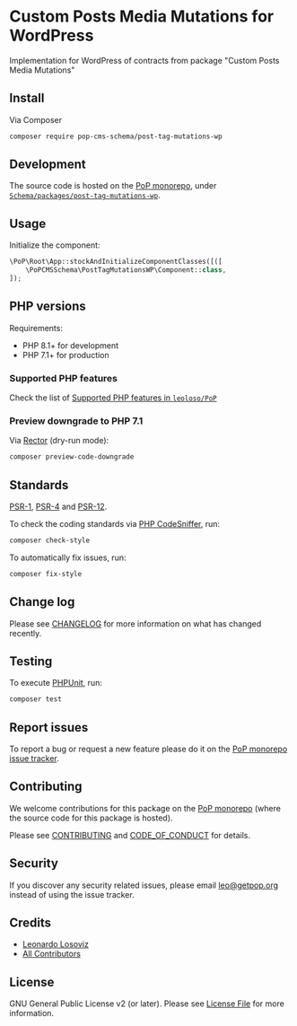 # Custom Posts Media Mutations for WordPress

<!--
[![Build Status][ico-travis]][link-travis]
[![Quality Score][ico-code-quality]][link-code-quality]
[![Software License][ico-license]](LICENSE.md)
[![Latest Version on Packagist][ico-version]][link-packagist]
[![Coverage Status][ico-scrutinizer]][link-scrutinizer]
[![Total Downloads][ico-downloads]][link-downloads]
-->

Implementation for WordPress of contracts from package "Custom Posts Media Mutations"

## Install

Via Composer

``` bash
composer require pop-cms-schema/post-tag-mutations-wp
```

## Development

The source code is hosted on the [PoP monorepo](https://github.com/leoloso/PoP), under [`Schema/packages/post-tag-mutations-wp`](https://github.com/leoloso/PoP/tree/master/layers/Schema/packages/post-tag-mutations-wp).

## Usage

Initialize the component:

``` php
\PoP\Root\App::stockAndInitializeComponentClasses([([
    \PoPCMSSchema\PostTagMutationsWP\Component::class,
]);
```

## PHP versions

Requirements:

- PHP 8.1+ for development
- PHP 7.1+ for production

### Supported PHP features

Check the list of [Supported PHP features in `leoloso/PoP`](https://github.com/leoloso/PoP/blob/master/docs/supported-php-features.md)

### Preview downgrade to PHP 7.1

Via [Rector](https://github.com/rectorphp/rector) (dry-run mode):

```bash
composer preview-code-downgrade
```

## Standards

[PSR-1](https://www.php-fig.org/psr/psr-1), [PSR-4](https://www.php-fig.org/psr/psr-4) and [PSR-12](https://www.php-fig.org/psr/psr-12).

To check the coding standards via [PHP CodeSniffer](https://github.com/squizlabs/PHP_CodeSniffer), run:

``` bash
composer check-style
```

To automatically fix issues, run:

``` bash
composer fix-style
```

## Change log

Please see [CHANGELOG](CHANGELOG.md) for more information on what has changed recently.

## Testing

To execute [PHPUnit](https://phpunit.de/), run:

``` bash
composer test
```

## Report issues

To report a bug or request a new feature please do it on the [PoP monorepo issue tracker](https://github.com/leoloso/PoP/issues).

## Contributing

We welcome contributions for this package on the [PoP monorepo](https://github.com/leoloso/PoP) (where the source code for this package is hosted).

Please see [CONTRIBUTING](CONTRIBUTING.md) and [CODE_OF_CONDUCT](CODE_OF_CONDUCT.md) for details.

## Security

If you discover any security related issues, please email leo@getpop.org instead of using the issue tracker.

## Credits

- [Leonardo Losoviz][link-author]
- [All Contributors][link-contributors]

## License

GNU General Public License v2 (or later). Please see [License File](LICENSE.md) for more information.

[ico-version]: https://img.shields.io/packagist/v/pop-cms-schema/post-tag-mutations-wp.svg?style=flat-square
[ico-license]: https://img.shields.io/badge/license-GPLv2-brightgreen.svg?style=flat-square
[ico-travis]: https://img.shields.io/travis/pop-cms-schema/post-tag-mutations-wp/master.svg?style=flat-square
[ico-scrutinizer]: https://img.shields.io/scrutinizer/coverage/g/pop-cms-schema/post-tag-mutations-wp.svg?style=flat-square
[ico-code-quality]: https://img.shields.io/scrutinizer/g/pop-cms-schema/post-tag-mutations-wp.svg?style=flat-square
[ico-downloads]: https://img.shields.io/packagist/dt/pop-cms-schema/post-tag-mutations-wp.svg?style=flat-square

[link-packagist]: https://packagist.org/packages/pop-cms-schema/post-tag-mutations-wp
[link-travis]: https://travis-ci.org/pop-cms-schema/post-tag-mutations-wp
[link-scrutinizer]: https://scrutinizer-ci.com/g/pop-cms-schema/post-tag-mutations-wp/code-structure
[link-code-quality]: https://scrutinizer-ci.com/g/pop-cms-schema/post-tag-mutations-wp
[link-downloads]: https://packagist.org/packages/pop-cms-schema/post-tag-mutations-wp
[link-author]: https://github.com/leoloso
[link-contributors]: ../../../../../../contributors
